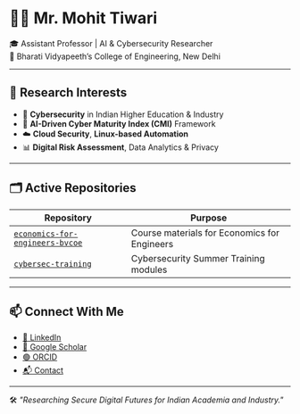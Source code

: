 # 👨‍🏫 Mr. Mohit Tiwari

🎓 Assistant Professor | AI & Cybersecurity Researcher  
📍 Bharati Vidyapeeth’s College of Engineering, New Delhi

---

## 🔬 Research Interests

- 🔐 **Cybersecurity** in Indian Higher Education & Industry
- 🧠 **AI-Driven Cyber Maturity Index (CMI)** Framework
- ☁️ **Cloud Security**, **Linux-based Automation**
- 📊 **Digital Risk Assessment**, Data Analytics & Privacy

---

## 🗂️ Active Repositories

| Repository | Purpose |
|------------|---------|
| [`economics-for-engineers-bvcoe`](https://github.com/profmohit-edu/economics-for-engineers-bvcoe) | Course materials for Economics for Engineers |
| [`cybersec-training`](https://github.com/profmohit-edu/cybersec-training) | Cybersecurity Summer Training modules |

---

## 📫 Connect With Me

- [🔗 LinkedIn](linkedin.com/in/mtiw)  
- [📘 Google Scholar](https://scholar.google.com/citations?user=ZFRPBBcAAAAJ)  
- [🟢 ORCID](https://orcid.org/0000-0003-1836-3451)  
- [📬 Contact](mailto:mohit.t.bvcoe@gmail.com)

---

🛠️ *"Researching Secure Digital Futures for Indian Academia and Industry."*

